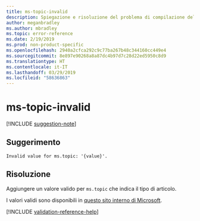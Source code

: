 ```yaml
---
title: ms-topic-invalid
description: Spiegazione e risoluzione del problema di compilazione della documentazione ms-topic-invalid
author: meganbradley
ms.author: mbradley
ms.topic: error-reference
ms.date: 2/19/2019
ms.prod: non-product-specific
ms.openlocfilehash: 2940a2cfca292c9c77ba267b48c344160cc449e4
ms.sourcegitcommit: 8e897e90268a8a87dc4b97d7c28d22ed5950c8d9
ms.translationtype: HT
ms.contentlocale: it-IT
ms.lasthandoff: 03/29/2019
ms.locfileid: "58636863"
---
```

# <a name="ms-topic-invalid"></a>ms-topic-invalid

[!INCLUDE [suggestion-note](includes/suggestion-note.md)]

## <a name="suggestion"></a>Suggerimento

`Invalid value for ms.topic: '{value}'.`

## <a name="resolution"></a>Risoluzione

Aggiungere un valore valido per `ms.topic` che indica il tipo di articolo.

I valori validi sono disponibili in [questo sito interno di Microsoft](https://docsmetadatatool.azurewebsites.net/allowlists).

<!--make sure to add this file to your includes folder and verify the path-->
[!INCLUDE [validation-reference-help](includes/validation-reference-help.md)]
